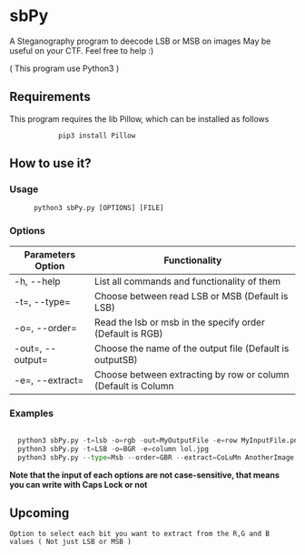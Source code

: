 #                       sbPy
A Steganography program to deecode LSB or MSB on images
May be useful on your CTF. Feel free to help :)

( This program use Python3 )

## Requirements
This program requires the lib Pillow, which can be installed as follows
```
            pip3 install Pillow
```
## How to use it?
   ### Usage
          python3 sbPy.py [OPTIONS] [FILE]
   ### Options
   
   Parameters Option | Functionality
   -------------------------------------| --------------------------------------------------------------------
   -h, --help | List all commands and functionality of them
   -t=<lsb or msb>, --type=<lsb or msb> | Choose between read LSB or MSB (Default is LSB)
   -o=<Order sigle>, --order=<Order sigle> | Read the lsb or msb in the specify order (Default is RGB) 
   -out=<Ouput name>, --output=<Output name> | Choose the name of the output file (Default is outputSB)
   -e=<Row r Column>, --extract=<Row or Column> | Choose between extracting by row or column (Default is Column
  ### Examples
  ```python
    
    python3 sbPy.py -t=lsb -o=rgb -out=MyOutputFile -e=row MyInputFile.png
    python3 sbPy.py -t=LSB -o=BGR -e=column lol.jpg
    python3 sbPy.py --type=Msb --order=GBR --extract=CoLuMn AnotherImage.bmp
  ```
  __Note that the input of each options are not case-sensitive, that means you can write with Caps Lock or not__
  
  ## Upcoming
    Option to select each bit you want to extract from the R,G and B values ( Not just LSB or MSB ) 
